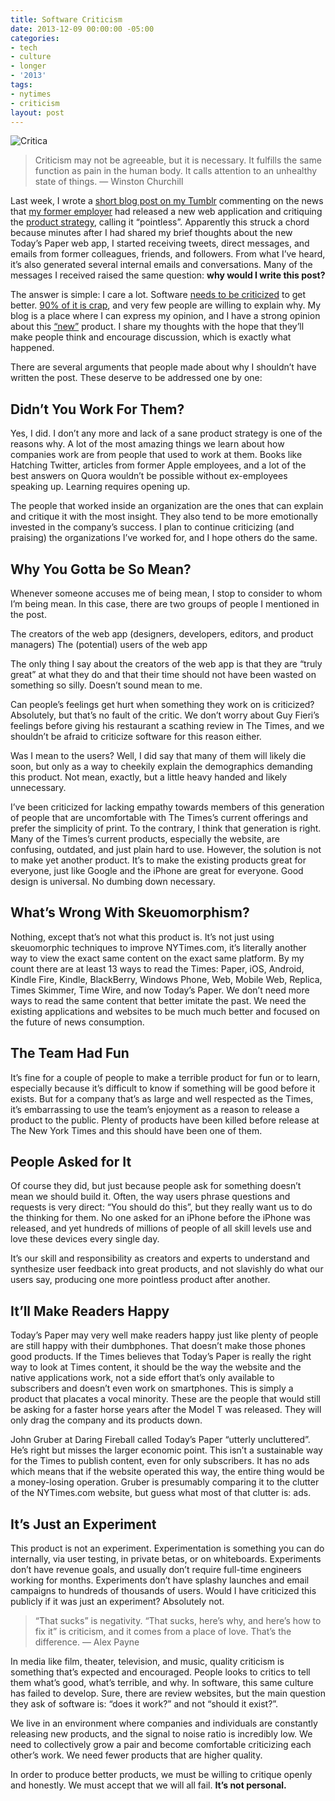 ```yaml
---
title: Software Criticism
date: 2013-12-09 00:00:00 -05:00
categories:
- tech
- culture
- longer
- '2013'
tags:
- nytimes
- criticism
layout: post
---
```


![Critica](/uploads/critica.jpg)

> Criticism may not be agreeable, but it is necessary. It fulfills the same function as pain in the human body. It calls attention to an unhealthy state of things.
> — Winston Churchill

Last week, I wrote a [short blog post on my Tumblr](https://mttb.me/post/69083842272/new-york-times-brings-print-edition-to-tablets-and) commenting on the news that [my former employer](https://nytimes.com/) had released a new web application and critiquing the [product strategy](https://insideintercom.io/product-strategy-means-saying-no/), calling it “pointless”. Apparently this struck a chord because minutes after I had shared my brief thoughts about the new Today’s Paper web app, I started receiving tweets, direct messages, and emails from former colleagues, friends, and followers. From what I’ve heard, it’s also generated several internal emails and conversations. Many of the messages I received raised the same question: **why would I write this post?**

The answer is simple: I care a lot. Software [needs to be criticized](https://twitter.com/brimurph/status/408727802071252992) to get better. [90% of it is crap](https://en.wikipedia.org/wiki/Sturgeon%27s_Law), and very few people are willing to explain why. My blog is a place where I can express my opinion, and I have a strong opinion about this [“new”](https://mashable.com/2012/10/02/new-york-times-ipad-web-app/) product. I share my thoughts with the hope that they’ll make people think and encourage discussion, which is exactly what happened.

There are several arguments that people made about why I shouldn’t have written the post. These deserve to be addressed one by one:

<!-- more -->

## Didn’t You Work For Them?

Yes, I did. I don’t any more and lack of a sane product strategy is one of the reasons why. A lot of the most amazing things we learn about how companies work are from people that used to work at them. Books like Hatching Twitter, articles from former Apple employees, and a lot of the best answers on Quora wouldn’t be possible without ex-employees speaking up. Learning requires opening up.

The people that worked inside an organization are the ones that can explain and critique it with the most insight. They also tend to be more emotionally invested in the company’s success. I plan to continue criticizing (and praising) the organizations I’ve worked for, and I hope others do the same.

## Why You Gotta be So Mean?

Whenever someone accuses me of being mean, I stop to consider to whom I’m being mean. In this case, there are two groups of people I mentioned in the post.

The creators of the web app (designers, developers, editors, and product managers)
The (potential) users of the web app

The only thing I say about the creators of the web app is that they are “truly great” at what they do and that their time should not have been wasted on something so silly. Doesn’t sound mean to me.

Can people’s feelings get hurt when something they work on is criticized? Absolutely, but that’s no fault of the critic. We don’t worry about Guy Fieri’s feelings before giving his restaurant a scathing review in The Times, and we shouldn’t be afraid to criticize software for this reason either.

Was I mean to the users? Well, I did say that many of them will likely die soon, but only as a way to cheekily explain the demographics demanding this product. Not mean, exactly, but a little heavy handed and likely unnecessary.

I’ve been criticized for lacking empathy towards members of this generation of people that are uncomfortable with The Times’s current offerings and prefer the simplicity of print. To the contrary, I think that generation is right. Many of the Times’s current products, especially the website, are confusing, outdated, and just plain hard to use. However, the solution is not to make yet another product. It’s to make the existing products great for everyone, just like Google and the iPhone are great for everyone. Good design is universal. No dumbing down necessary.

## What’s Wrong With Skeuomorphism?

Nothing, except that’s not what this product is. It’s not just using skeuomorphic techniques to improve NYTimes.com, it’s literally another way to view the exact same content on the exact same platform. By my count there are at least 13 ways to read the Times: Paper, iOS, Android, Kindle Fire, Kindle, BlackBerry, Windows Phone, Web, Mobile Web, Replica, Times Skimmer, Time Wire, and now Today’s Paper. We don’t need more ways to read the same content that better imitate the past. We need the existing applications and websites to be much much better and focused on the future of news consumption.

## The Team Had Fun

It’s fine for a couple of people to make a terrible product for fun or to learn, especially because it’s difficult to know if something will be good before it exists. But for a company that’s as large and well respected as the Times, it’s embarrassing to use the team’s enjoyment as a reason to release a product to the public. Plenty of products have been killed before release at The New York Times and this should have been one of them.

## People Asked for It

Of course they did, but just because people ask for something doesn’t mean we should build it. Often, the way users phrase questions and requests is very direct: “You should do this”, but they really want us to do the thinking for them. No one asked for an iPhone before the iPhone was released, and yet hundreds of millions of people of all skill levels use and love these devices every single day.

It’s our skill and responsibility as creators and experts to understand and synthesize user feedback into great products, and not slavishly do what our users say, producing one more pointless product after another.

## It’ll Make Readers Happy

Today’s Paper may very well make readers happy just like plenty of people are still happy with their dumbphones. That doesn’t make those phones good products. If the Times believes that Today’s Paper is really the right way to look at Times content, it should be the way the website and the native applications work, not a side effort that’s only available to subscribers and doesn’t even work on smartphones. This is simply a product that placates a vocal minority. These are the people that would still be asking for a faster horse years after the Model T was released. They will only drag the company and its products down.

John Gruber at Daring Fireball called Today’s Paper “utterly uncluttered”. He’s right but misses the larger economic point. This isn’t a sustainable way for the Times to publish content, even for only subscribers. It has no ads which means that if the website operated this way, the entire thing would be a money-losing operation. Gruber is presumably comparing it to the clutter of the NYTimes.com website, but guess what most of that clutter is: ads.

## It’s Just an Experiment

This product is not an experiment. Experimentation is something you can do internally, via user testing, in private betas, or on whiteboards. Experiments don’t have revenue goals, and usually don’t require full-time engineers working for months. Experiments don’t have splashy launches and email campaigns to hundreds of thousands of users. Would I have criticized this publicly if it was just an experiment? Absolutely not.

> “That sucks” is negativity. “That sucks, here’s why, and here’s how to fix it” is criticism, and it comes from a place of love. That’s the difference.
> — Alex Payne

In media like film, theater, television, and music, quality criticism is something that’s expected and encouraged. People looks to critics to tell them what’s good, what’s terrible, and why. In software, this same culture has failed to develop. Sure, there are review websites, but the main question they ask of software is: “does it work?” and not “should it exist?”.

We live in an environment where companies and individuals are constantly releasing new products, and the signal to noise ratio is incredibly low. We need to collectively grow a pair and become comfortable criticizing each other’s work. We need fewer products that are higher quality.

In order to produce better products, we must be willing to critique openly and honestly. We must accept that we will all fail. **It’s not personal.**

